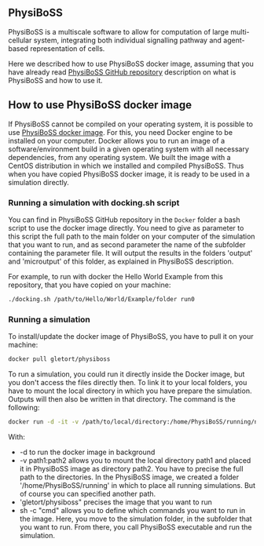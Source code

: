 ## PhysiBoSS

PhysiBoSS is a multiscale software to allow for computation of large multi-cellular system, integrating both individual signalling pathway and agent-based representation of cells.

Here we described how to use PhysiBoSS docker image, assuming that you have already read [PhysiBoSS GitHub repository](http://github.com/gletort/PhysiBoSS) description on what is PhysiBoSS and how to use it.

## How to use PhysiBoSS docker image

If PhysiBoSS cannot be compiled on your operating system, it is possible to use [PhysiBoSS docker image](http://hub.docker.com/r/gletort/physiboss).
For this, you need Docker engine to be installed on your computer.
Docker allows you to run an image of a software/environment build in a given operating system with all necessary dependencies, from any operating system.
We built the image with a CentOS distribution in which we installed and compiled PhysiBoSS.
Thus when you have copied PhysiBoSS docker image, it is ready to be used in a simulation directly.

### Running a simulation with docking.sh script
You can find in PhysiBoSS GitHub repository in the `Docker` folder a bash script to use the docker image directly.
You need to give as parameter to this script the full path to the main folder on your computer of the simulation that you want to run, and as second parameter the name of the subfolder containing the parameter file.
It will output the results in the folders 'output' and 'microutput' of this folder, as explained in PhysiBoSS description.

For example, to run with docker the Hello World Example from this repository, that you have copied on your machine:
~~~bash
./docking.sh /path/to/Hello/World/Example/folder run0
~~~


### Running a simulation
To install/update the docker image of PhysiBoSS, you have to pull it on your machine:
~~~bash 
docker pull gletort/physiboss
~~~

To run a simulation, you could run it directly inside the Docker image, but you don't access the files directly then.
To link it to your local folders, you have to mount the local directory in which you have prepare the simulation. Outputs will then also be written in that directory.
The command is the following:
~~~bash
docker run -d -it -v /path/to/local/directory:/home/PhysiBoSS/running/name_of_simulation gletort/physiboss sh -c "cd /home/PhysiBoSS/running/name_of_simulation/subfolder_of_simulation_to_run; /home/PhysiBoSS/bin/PhysiBoSS > docking.txt"
~~~

With:
* -d to run the docker image in background
* -v path1:path2 allows you to mount the local directory path1 and placed it in PhysiBoSS image as directory path2. 
	You have to precise the full path to the directories. 
	In the PhysiBoSS image, we created a folder '/home/PhysiBoSS/running' in which to place all running simulations. But of course you can specified another path.
* 'gletort/physiboss" precises the image that you want to run
* sh -c "cmd" allows you to define which commands you want to run in the image. 
	Here, you move to the simulation folder, in the subfolder that you want to run. From there, you call PhysiBoSS executable and run the simulation.  
